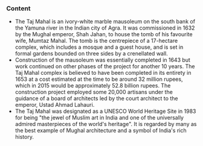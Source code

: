 ### Content

- The Taj Mahal is an ivory-white marble mausoleum on the south bank of the Yamuna river in the Indian city of Agra. It was commissioned in 1632 by the Mughal emperor, Shah Jahan, to house the tomb of his favourite wife, Mumtaz Mahal. The tomb is the centrepiece of a 17-hectare complex, which includes a mosque and a guest house, and is set in formal gardens bounded on three sides by a crenellated wall.
- Construction of the mausoleum was essentially completed in 1643 but work continued on other phases of the project for another 10 years. The Taj Mahal complex is believed to have been completed in its entirety in 1653 at a cost estimated at the time to be around 32 million rupees, which in 2015 would be approximately 52.8 billion rupees. The construction project employed some 20,000 artisans under the guidance of a board of architects led by the court architect to the emperor, Ustad Ahmad Lahauri.
- The Taj Mahal was designated as a UNESCO World Heritage Site in 1983 for being "the jewel of Muslim art in India and one of the universally admired masterpieces of the world's heritage". It is regarded by many as the best example of Mughal architecture and a symbol of India's rich history.
